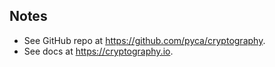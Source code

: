 ## Notes
* See GitHub repo at https://github.com/pyca/cryptography.
* See docs at https://cryptography.io.
